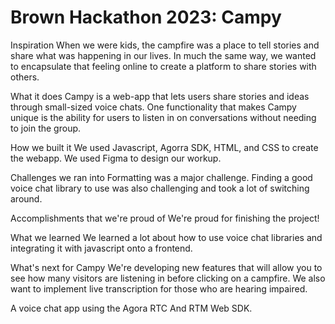 # Brown Hackathon 2023: Campy
Inspiration
When we were kids, the campfire was a place to tell stories and share what was happening in our lives. In much the same way, we wanted to encapsulate that feeling online to create a platform to share stories with others.

What it does
Campy is a web-app that lets users share stories and ideas through small-sized voice chats. One functionality that makes Campy unique is the ability for users to listen in on conversations without needing to join the group.

How we built it
We used Javascript, Agorra SDK, HTML, and CSS to create the webapp. We used Figma to design our workup.

Challenges we ran into
Formatting was a major challenge. Finding a good voice chat library to use was also challenging and took a lot of switching around.

Accomplishments that we're proud of
We're proud for finishing the project!

What we learned
We learned a lot about how to use voice chat libraries and integrating it with javascript onto a frontend.

What's next for Campy
We're developing new features that will allow you to see how many visitors are listening in before clicking on a campfire. We also want to implement live transcription for those who are hearing impaired.

A voice chat app using the Agora RTC And RTM Web SDK. 



